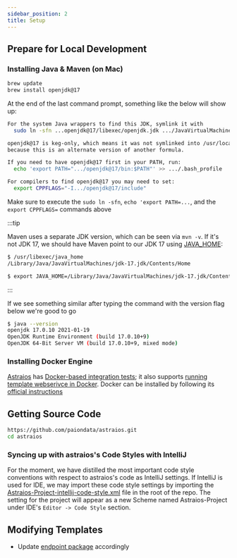```yaml
---
sidebar_position: 2
title: Setup
---
```


Prepare for Local Development
-----------------------------

### Installing Java & Maven (on Mac)

```bash
brew update
brew install openjdk@17
```

At the end of the last command prompt, something like the below will show up:

```bash
For the system Java wrappers to find this JDK, symlink it with
  sudo ln -sfn ...openjdk@17/libexec/openjdk.jdk .../JavaVirtualMachines/openjdk-17.jdk

openjdk@17 is keg-only, which means it was not symlinked into /usr/local,
because this is an alternate version of another formula.

If you need to have openjdk@17 first in your PATH, run:
  echo 'export PATH=".../openjdk@17/bin:$PATH"' >> .../.bash_profile

For compilers to find openjdk@17 you may need to set:
  export CPPFLAGS="-I.../openjdk@17/include"
```

Make sure to execute the `sudo ln -sfn`, `echo 'export PATH=...`, and the `export CPPFLAGS=` commands above

:::tip

Maven uses a separate JDK version, which can be seen via `mvn -v`. If it's not JDK 17, we should have Maven point
to our JDK 17 using [JAVA_HOME](https://stackoverflow.com/a/2503679):

```bash
$ /usr/libexec/java_home
/Library/Java/JavaVirtualMachines/jdk-17.jdk/Contents/Home

$ export JAVA_HOME=/Library/Java/JavaVirtualMachines/jdk-17.jdk/Contents/Home
```

:::

If we see something similar after typing the command with the version flag below we're good to go

```bash
$ java --version
openjdk 17.0.10 2021-01-19
OpenJDK Runtime Environment (build 17.0.10+9)
OpenJDK 64-Bit Server VM (build 17.0.10+9, mixed mode)
```

### Installing Docker Engine

[Astraios][astraios] has [Docker-based integration tests][Docker-based integration tests];
it also supports [running template webserivce in Docker][astraios Dockerfile]. Docker can be installed by
following its [official instructions](https://docs.docker.com/desktop/install/mac-install/)

Getting Source Code
-------------------

```bash
https://github.com/paiondata/astraios.git
cd astraios
```

### Syncing up with astraios's Code Styles with IntelliJ

For the moment, we have distilled the most important code style conventions with respect to astraios's code as
IntelliJ settings. If IntelliJ is used for IDE, we may import these code style settings by importing the
[Astraios-Project-intellij-code-style.xml][style config] file in the root of the repo. The setting for the
project will appear as a new Scheme named Astraios-Project under IDE's `Editor -> Code Style` section.

Modifying Templates
-------------------

- Update [endpoint package] accordingly

[Docker-based integration tests]: https://github.com/paion-data/astraios/blob/master/src/test/groovy/com/paiondata/astraios/DataServletITSpec.groovy

[endpoint package]: https://github.com/paion-data/astraios/blob/master/src/main/java/com/paiondata/astraios/application/ResourceConfig.java

[astraios]: https://github.com/paion-data/astraios
[astraios Dockerfile]: https://github.com/paion-data/astraios/blob/master/Dockerfile

[style config]: https://github.com/paion-data/astraios/blob/master/Astraios-Project-intellij-code-style.xml
